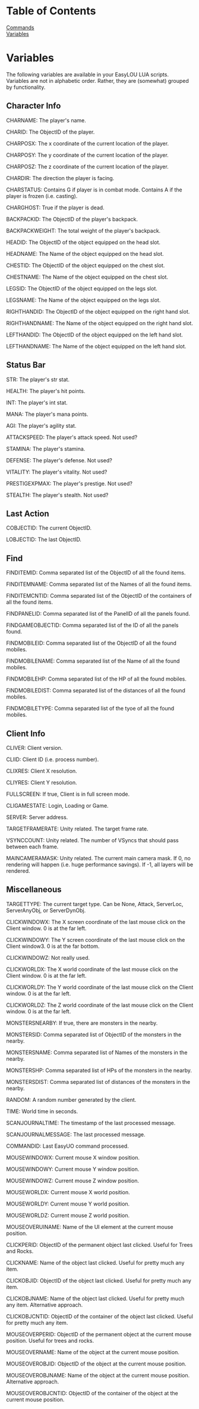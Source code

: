 # Table of Contents

[Commands](COMMANDS.MD)  
[Variables](VARIABLES.MD)  

# Variables  

The following variables are available in your EasyLOU LUA scripts.  
Variables are not in alphabetic order. Rather, they are (somewhat) grouped by functionality.

## Character Info  

  
CHARNAME: The player's name.  

CHARID: The ObjectID of the player.  

CHARPOSX: The x coordinate of the current location of the player.  

CHARPOSY: The y coordinate of the current location of the player.  

CHARPOSZ: The z coordinate of the current location of the player.  

CHARDIR: The direction the player is facing.  

CHARSTATUS: Contains G if player is in combat mode. Contains A if the player is frozen (i.e. casting).   

CHARGHOST: True if the player is dead.  

BACKPACKID: The ObjectID of the player's backpack.  

BACKPACKWEIGHT: The total weight of the player's backpack.  

HEADID: The ObjectID of the object equipped on the head slot.  

HEADNAME: The Name of the object equipped on the head slot.  

CHESTID: The ObjectID of the object equipped on the chest slot.  

CHESTNAME: The Name of the object equipped on the chest slot.  

LEGSID: The ObjectID of the object equipped on the legs slot.  

LEGSNAME: The Name of the object equipped on the legs slot.  

RIGHTHANDID: The ObjectID of the object equipped on the right hand slot.  

RIGHTHANDNAME: The Name of the object equipped on the right hand slot.  

LEFTHANDID: The ObjectID of the object equipped on the left hand slot.  

LEFTHANDNAME: The Name of the object equipped on the left hand slot.  

  

## Status Bar  

  

STR: The player's str stat.  

HEALTH: The player's hit points.  

INT: The player's int stat.  

MANA: The player's mana points.  

AGI: The player's agility stat.  

ATTACKSPEED: The player's attack speed. Not used?  

STAMINA: The player's stamina.  

DEFENSE: The player's defense. Not used?  

VITALITY: The player's vitality. Not used?  

PRESTIGEXPMAX: The player's prestige. Not used?  

STEALTH: The player's stealth. Not used?  

  

## Last Action  

  

COBJECTID: The current ObjectID.  

LOBJECTID: The last ObjectID.  

  

## Find  

  

FINDITEMID: Comma separated list of the ObjectID of all the found items.  

FINDITEMNAME: Comma separated list of the Names of all the found items.  

FINDITEMCNTID: Comma separated list of the ObjectID of the containers of all the found items.  

FINDPANELID: Comma separated list of the PanelID of all the panels found.  

FINDGAMEOBJECTID: Comma separated list of the ID of all the panels found.  

FINDMOBILEID: Comma separated list of the ObjectID of all the found mobiles.  

FINDMOBILENAME: Comma separated list of the Name of all the found mobiles.  

FINDMOBILEHP: Comma separated list of the HP of all the found mobiles.  

FINDMOBILEDIST: Comma separated list of the distances of all the found mobiles.  

FINDMOBILETYPE: Comma separated list of the tyoe of all the found mobiles.  


## Client Info



CLIVER: Client version.  

CLIID: Client ID (i.e. process number).  

CLIXRES: Client X resolution.  

CLIYRES:  Client Y resolution.


FULLSCREEN: If true, Client is in full screen mode.


CLIGAMESTATE: Login, Loading or Game.

SERVER: Server address.


TARGETFRAMERATE: Unity related. The target frame rate.


VSYNCCOUNT: Unity related. The number of VSyncs that should pass between each frame.


MAINCAMERAMASK: Unity related. The current main camera mask. If 0, no rendering will happen (i.e. huge performance savings). If -1, all layers will be rendered.


## Miscellaneous

TARGETTYPE: The current target type. Can be None, Attack, ServerLoc, ServerAnyObj, or ServerDynObj.  

CLICKWINDOWX: The X screen coordinate of the last mouse click on the Client window. 0 is at the far left.  

CLICKWINDOWY: The Y screen coordinate of the last mouse click on the Client window3. 0 is at the far bottom.  

CLICKWINDOWZ: Not really used.  

CLICKWORLDX: The X world coordinate of the last mouse click on the Client window. 0 is at the far left.  

CLICKWORLDY: The Y world coordinate of the last mouse click on the Client window. 0 is at the far left.  

CLICKWORLDZ: The Z world coordinate of the last mouse click on the Client window. 0 is at the far left.  

MONSTERSNEARBY: If true, there are monsters in the nearby.  

MONSTERSID: Comma separated list of ObjectID of the monsters in the nearby.  

MONSTERSNAME: Comma separated list of Names of the monsters in the nearby.  

MONSTERSHP: Comma separated list of HPs of the monsters in the nearby.  

MONSTERSDIST: Comma separated list of distances of the monsters in the nearby.  

RANDOM: A random number generated by the client.  

TIME: World time in seconds.

SCANJOURNALTIME: The timestamp of the last processed message.

SCANJOURNALMESSAGE: The last processed message.

COMMANDID: Last EasyUO command processed.  

MOUSEWINDOWX: Current mouse X window position.  

MOUSEWINDOWY: Current mouse Y window position.  

MOUSEWINDOWZ: Current mouse Z window position.  

MOUSEWORLDX: Current mouse X world position.  

MOUSEWORLDY: Current mouse Y world position.  

MOUSEWORLDZ: Current mouse Z world position.  

MOUSEOVERUINAME: Name of the UI element at the current mouse position.  

CLICKPERID: ObjectID of the permanent object last clicked. Useful for Trees and Rocks.  

CLICKNAME: Name of the object last clicked. Useful for pretty much any item.  

CLICKOBJID: ObjectID of the object last clicked. Useful for pretty much any item.  

CLICKOBJNAME: Name of the object last clicked. Useful for pretty much any item. Alternative approach.  

CLICKOBJCNTID: ObjectID of the container of the object last clicked. Useful for pretty much any item.  

MOUSEOVERPERID: ObjectID of the permanent object at the current mouse position. Useful for trees and rocks.  

MOUSEOVERNAME: Name of the object at the current mouse position.  

MOUSEOVEROBJID: ObjectID of the object at the current mouse position.  

MOUSEOVEROBJNAME: Name of the object at the current mouse position. Alternative approach.

MOUSEOVEROBJCNTID: ObjectID of the container of the object at the current mouse position.
